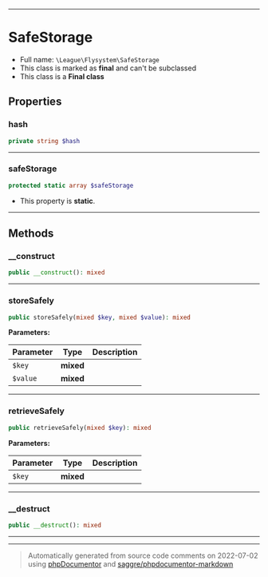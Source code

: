***

# SafeStorage





* Full name: `\League\Flysystem\SafeStorage`
* This class is marked as **final** and can't be subclassed
* This class is a **Final class**



## Properties


### hash



```php
private string $hash
```






***

### safeStorage



```php
protected static array $safeStorage
```



* This property is **static**.


***

## Methods


### __construct



```php
public __construct(): mixed
```











***

### storeSafely



```php
public storeSafely(mixed $key, mixed $value): mixed
```








**Parameters:**

| Parameter | Type | Description |
|-----------|------|-------------|
| `$key` | **mixed** |  |
| `$value` | **mixed** |  |




***

### retrieveSafely



```php
public retrieveSafely(mixed $key): mixed
```








**Parameters:**

| Parameter | Type | Description |
|-----------|------|-------------|
| `$key` | **mixed** |  |




***

### __destruct



```php
public __destruct(): mixed
```











***


***
> Automatically generated from source code comments on 2022-07-02 using [phpDocumentor](http://www.phpdoc.org/) and [saggre/phpdocumentor-markdown](https://github.com/Saggre/phpDocumentor-markdown)
